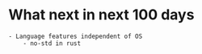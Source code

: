 # What next in next 100 days


``` text 
- Language features independent of OS
    - no-std in rust



```

